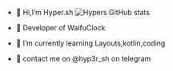 - 👋 Hi,I’m Hyper.sh
![Hypers GitHub stats](https://github-readme-stats.vercel.app/api?username=hyper-sh&show_icons=true&theme=radical)


- 👀 Developer of WaifuClock
- 🌱 I’m currently learning Layouts,kotlin,coding
- 🍂 contact me on @hyp3r_sh  on telegram

<!---
hyper-sh/hyper-sh is a ✨ special ✨ repository because its `README.md` (this file) appears on your GitHub profile.
You can click the Preview link to take a look at your changes.
--->
